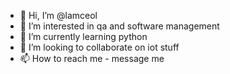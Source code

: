- 👋 Hi, I’m @lamceol
- 👀 I’m interested in qa and software management
- 🌱 I’m currently learning python
- 💞️ I’m looking to collaborate on iot stuff
- 📫 How to reach me - message me

<!---
lamceol/lamceol is a ✨ special ✨ repository because its `README.md` (this file) appears on your GitHub profile.
You can click the Preview link to take a look at your changes.
--->
